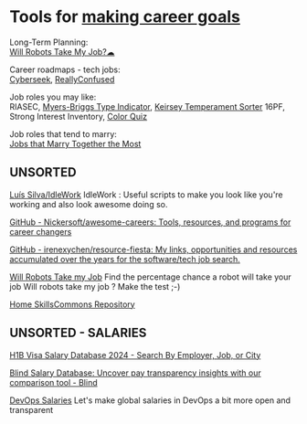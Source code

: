 
# Tools for [making career goals](https://adequate.life/jobs-2/)

Long-Term Planning:  
[Will Robots Take My Job?☁](https://www.replacedbyrobot.info/)

Career roadmaps - tech jobs:  
[Cyberseek](https://www.cyberseek.org/),
[ReallyConfused](https://reallyconfused.co/)

Job roles you may like:  
RIASEC,
[Myers-Briggs Type Indicator](http://www.16personalities.com/free-personality-test),
[Keirsey Temperament Sorter](https://www.keirsey.com/)
16PF,
Strong Interest Inventory,
[Color Quiz](http://colorquiz.com/)

Job roles that tend to marry:  
[Jobs that Marry Together the Most](https://flowingdata.com/2021/05/26/jobs-that-marry-together/)

## UNSORTED

[Luís Silva/IdleWork](https://github.com/LudeeD/IdleWork)
IdleWork : Useful scripts to make you look like you're working and also look awesome doing so.

[GitHub - Nickersoft/awesome-careers: Tools, resources, and programs for career changers](https://github.com/Nickersoft/awesome-careers)

[GitHub - irenexychen/resource-fiesta: My links, opportunities and resources accumulated over the years for the software/tech job search.](https://github.com/irenexychen/resource-fiesta)

[Will Robots Take my Job](https://willrobotstakemyjob.com/)
Find the percentage chance a robot will take your job
Will robots take my job ? Make the test ;-)

[Home SkillsCommons Repository](https://www.skillscommons.org/)

## UNSORTED - SALARIES

[H1B Visa Salary Database 2024 - Search By Employer, Job, or City](https://h1bdata.info/)

[Blind Salary Database: Uncover pay transparency insights with our comparison tool - Blind](https://www.teamblind.com/salary)

[DevOps Salaries](https://salaries.devops-jobs.net/)
Let's make global salaries in DevOps a bit more open and transparent
